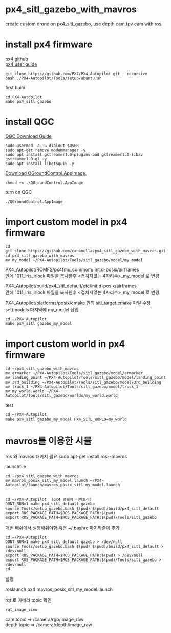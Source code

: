 # px4_sitl_gazebo_with_mavros

create custom drone on px4_sitl_gazebo, use depth cam,fpv cam with ros.

# install px4 firmware
[px4 github](https://github.com/PX4/PX4-Autopilot)   
[px4 user guide](https://docs.px4.io/main/en/dev_setup/dev_env_linux_ubuntu.html)


    git clone https://github.com/PX4/PX4-Autopilot.git --recursive
    bash ./PX4-Autopilot/Tools/setup/ubuntu.sh

first build

    cd PX4-Autopilot
    make px4_sitl gazebo


# install QGC

[QGC Download Guide](https://docs.qgroundcontrol.com/master/en/getting_started/download_and_install.html)   

    sudo usermod -a -G dialout $USER
    sudo apt-get remove modemmanager -y
    sudo apt install gstreamer1.0-plugins-bad gstreamer1.0-libav gstreamer1.0-gl -y
    sudo apt install libqt5gui5 -y

[Download QGroundControl.AppImage.](https://d176tv9ibo4jno.cloudfront.net/latest/QGroundControl.AppImage)   

    chmod +x ./QGroundControl.AppImage
    
turn on QGC

    ./QGroundControl.AppImage
    
    
# import custom model in px4 firmware

    cd
    git clone https://github.com/cananella/px4_sitl_gazebo_with_mavros.git
    cd px4_sitl_gazebo_with_mavros
    mv my_model ~/PX4-Autopilot/Tools/sitl_gazebo/model/my_model
    
 PX4_Autopilot/ROMFS/px4fmu_commom/init.d-posix/airframes  
 안에 1011_iris_irlock 파일을 복사한후 <겹치지않는 4자리수>_my_model 로 변경   
 
 PX4_Autopilot/build/px4_sitl_default/etc/init.d-posix/airframes   
 안에 1011_iris_irlock 파일을 복사한후 <겹치지않는 4자리수>_my_model 로 변경 
 
 PX4_Autopilot/platforms/posix/cmake 안의 sitl_target.cmake 파일 수정    
 set(models 마지막에 my_model 삽입
 
    cd ~/PX4_Autopilot
    make px4_sitl gazebo_my_model
    
# import custom world in px4 firmware

    cd ~/px4_sitl_gazebo_with_mavros
    mv armarker ~/PX4-Autopilot/Tools/sitl_gazebo/model/armarker
    mv landing_point ~/PX4-Autopilot/Tools/sitl_gazebo/model/landing_point
    mv 3rd_building ~/PX4-Autopilot/Tools/sitl_gazebo/model/3rd_building
    mv truck_1 ~/PX4-Autopilot/Tools/sitl_gazebo/model/truck_1
    mv my_world.world ~/PX4-Autopilot/Tools/sitl_gazebo/worlds/my_world.world
    
test
    
    cd ~/PX4-Autopilot
    make px4_sitl gazebo_my_model PX4_SITL_WORLD=my_world


# mavros를 이용한 시뮬

ros 와 mavros 패키지 필요
    sudo apt-get install ros-<rosversion>-mavros
    
launchfile

    cd ~/px4_sitl_gazebo_with_mavros
    mv mavros_posix_sitl_my_model.launch ~/PX4-Autopilot/launch/mavros_posix_sitl_my_model.launch


    cd ~/PX4-Autopilot  (px4 펌웨어 디렉토리)
    DONT_RUN=1 make px4_sitl_default gazebo 
    source Tools/setup_gazebo.bash $(pwd) $(pwd)/build/px4_sitl_default 
    export ROS_PACKAGE_PATH=$ROS_PACKAGE_PATH:$(pwd) 
    export ROS_PACKAGE_PATH=$ROS_PACKAGE_PATH:$(pwd)/Tools/sitl_gazebo 
    
매번 배쉬에서 실행해줘야함 혹은 ~/.bashrc 마지막줄에 추가
    
    cd ~/PX4-Autopilot
    DONT_RUN=1 make px4_sitl_default gazebo > /dev/null
    source Tools/setup_gazebo.bash $(pwd) $(pwd)/build/px4_sitl_default > /dev/null
    export ROS_PACKAGE_PATH=$ROS_PACKAGE_PATH:$(pwd) > /dev/null
    export ROS_PACKAGE_PATH=$ROS_PACKAGE_PATH:$(pwd)/Tools/sitl_gazebo > /dev/null
    cd
    
       
실행

   roslaunch px4 mavros_posix_sitl_my_model.launch
   

rqt 로 카메라 topic 확인

    rqt_image_view
    
cam topic => /camera/rgb/image_raw    
depth topic => /camera/depth/image_raw


 

